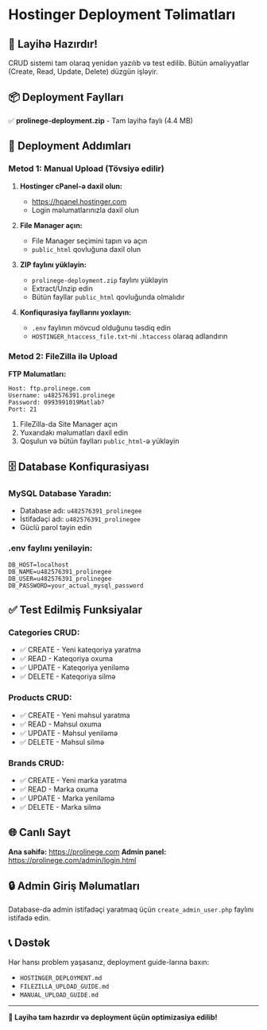 # Hostinger Deployment Təlimatları

## 🚀 Layihə Hazırdır!

CRUD sistemi tam olaraq yenidən yazılıb və test edilib. Bütün əməliyyatlar (Create, Read, Update, Delete) düzgün işləyir.

## 📦 Deployment Faylları

✅ **prolinege-deployment.zip** - Tam layihə faylı (4.4 MB)

## 🔧 Deployment Addımları

### Metod 1: Manual Upload (Tövsiyə edilir)

1. **Hostinger cPanel-ə daxil olun:**
   - https://hpanel.hostinger.com
   - Login məlumatlarınızla daxil olun

2. **File Manager açın:**
   - File Manager seçimini tapın və açın
   - `public_html` qovluğuna daxil olun

3. **ZIP faylını yükləyin:**
   - `prolinege-deployment.zip` faylını yükləyin
   - Extract/Unzip edin
   - Bütün fayllar `public_html` qovluğunda olmalıdır

4. **Konfiqurasiya fayllarını yoxlayın:**
   - `.env` faylının mövcud olduğunu təsdiq edin
   - `HOSTINGER_htaccess_file.txt`-ni `.htaccess` olaraq adlandırın

### Metod 2: FileZilla ilə Upload

**FTP Məlumatları:**
```
Host: ftp.prolinege.com
Username: u482576391.prolinege
Password: 0993991019Matlab?
Port: 21
```

1. FileZilla-da Site Manager açın
2. Yuxarıdakı məlumatları daxil edin
3. Qoşulun və bütün faylları `public_html`-ə yükləyin

## 🗄️ Database Konfiqurasiyası

### MySQL Database Yaradın:
- Database adı: `u482576391_prolinegee`
- İstifadəçi adı: `u482576391_prolinegee`
- Güclü parol təyin edin

### .env faylını yeniləyin:
```env
DB_HOST=localhost
DB_NAME=u482576391_prolinegee
DB_USER=u482576391_prolinegee
DB_PASSWORD=your_actual_mysql_password
```

## ✅ Test Edilmiş Funksiyalar

### Categories CRUD:
- ✅ CREATE - Yeni kateqoriya yaratma
- ✅ READ - Kateqoriya oxuma
- ✅ UPDATE - Kateqoriya yeniləmə
- ✅ DELETE - Kateqoriya silmə

### Products CRUD:
- ✅ CREATE - Yeni məhsul yaratma
- ✅ READ - Məhsul oxuma
- ✅ UPDATE - Məhsul yeniləmə
- ✅ DELETE - Məhsul silmə

### Brands CRUD:
- ✅ CREATE - Yeni marka yaratma
- ✅ READ - Marka oxuma
- ✅ UPDATE - Marka yeniləmə
- ✅ DELETE - Marka silmə

## 🌐 Canlı Sayt

**Ana səhifə:** https://prolinege.com
**Admin panel:** https://prolinege.com/admin/login.html

## 🔒 Admin Giriş Məlumatları

Database-də admin istifadəçi yaratmaq üçün `create_admin_user.php` faylını istifadə edin.

## 📞 Dəstək

Hər hansı problem yaşasanız, deployment guide-larına baxın:
- `HOSTINGER_DEPLOYMENT.md`
- `FILEZILLA_UPLOAD_GUIDE.md`
- `MANUAL_UPLOAD_GUIDE.md`

---

**🎉 Layihə tam hazırdır və deployment üçün optimizasiya edilib!**